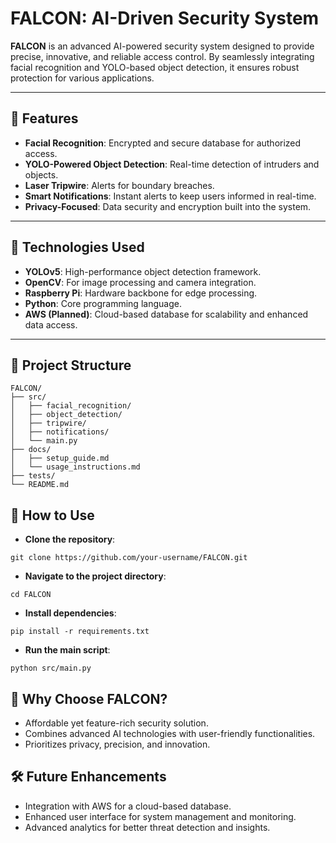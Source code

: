 # FALCON: AI-Driven Security System

**FALCON** is an advanced AI-powered security system designed to provide precise, innovative, and reliable access control. By seamlessly integrating facial recognition and YOLO-based object detection, it ensures robust protection for various applications.

---

## 🚀 Features

- **Facial Recognition**: Encrypted and secure database for authorized access.  
- **YOLO-Powered Object Detection**: Real-time detection of intruders and objects.  
- **Laser Tripwire**: Alerts for boundary breaches.  
- **Smart Notifications**: Instant alerts to keep users informed in real-time.  
- **Privacy-Focused**: Data security and encryption built into the system.

---

## 🔧 Technologies Used

- **YOLOv5**: High-performance object detection framework.  
- **OpenCV**: For image processing and camera integration.  
- **Raspberry Pi**: Hardware backbone for edge processing.  
- **Python**: Core programming language.  
- **AWS (Planned)**: Cloud-based database for scalability and enhanced data access.

---

## 📂 Project Structure

```
FALCON/
├── src/
│   ├── facial_recognition/
│   ├── object_detection/
│   ├── tripwire/
│   ├── notifications/
│   └── main.py
├── docs/
│   ├── setup_guide.md
│   └── usage_instructions.md
├── tests/
└── README.md
```
## 📖 How to Use

- **Clone the repository**:
```
git clone https://github.com/your-username/FALCON.git
```

- **Navigate to the project directory**:
```
cd FALCON
```

- **Install dependencies**:
```
pip install -r requirements.txt
```

- **Run the main script**:
```
python src/main.py
```

## 🌟 Why Choose FALCON?

- Affordable yet feature-rich security solution.
- Combines advanced AI technologies with user-friendly functionalities.
- Prioritizes privacy, precision, and innovation.

## 🛠️ Future Enhancements

- Integration with AWS for a cloud-based database.
- Enhanced user interface for system management and monitoring.
- Advanced analytics for better threat detection and insights.
